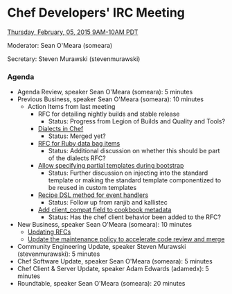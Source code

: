 # Chef Developers' IRC Meeting

[Thursday, February, 05, 2015 9AM-10AM PDT](http://www.timeanddate.com/worldclock/fixedtime.html?msg=%23chef-hacking+developers%27+meeting&iso=20150205T12&p1=419&ah=1)

Moderator:  Sean O'Meara (someara)

Secretary:  Steven Murawski (stevenmurawski)

### Agenda
* Agenda Review, speaker Sean O'Meara (someara): 5 minutes
* Previous Business, speaker Sean O'Meara (someara): 10 minutes
  * Action Items from last meeting
    * RFC for detailing nightly builds and stable release
      * Status: Progress from Legion of Builds and Quality and Tools?
    * [Dialects in Chef](https://github.com/opscode/chef-rfc/pull/71)
      * Status: Merged yet?
    * [RFC for Ruby data bag items](https://github.com/opscode/chef-rfc/pull/79)      
      * Status: Additional discussion on whether this should be part of the dialects RFC?
    * [Allow specifying partial templates during bootstrap](https://github.com/opscode/chef-rfc/pull/82)
      * Status: Further discussion on injecting into the standard template or making the standard template componentized to be reused in custom templates
    * [Recipe DSL method for event handlers](https://github.com/opscode/chef-rfc/pull/83)
      * Status: Follow up from ranjib and kallistec
    * [Add client_compat field to cookbook metadata](https://github.com/opscode/chef-rfc/pull/84)
      * Status: Has the chef client behavior been added to the RFC?   
* New Business,  speaker Sean O'Meara (someara): 10 minutes
  * [Updating RFCs](https://github.com/chef/chef-rfc/pull/85)
  * [Update the maintenance policy to accelerate code review and merge](https://github.com/chef/chef-rfc/pull/89)
* Community Engineering Update, speaker Steven Murawski (stevenmurawski): 5 minutes
* Chef Software Update, speaker Sean O'Meara (someara): 5 minutes
* Chef Client & Server Update, speaker Adam Edwards (adamedx): 5 minutes
* Roundtable, speaker Sean O'Meara (someara): 20 minutes
